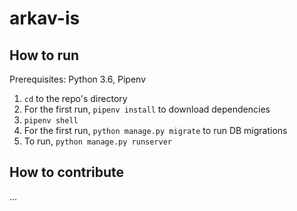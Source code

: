 # arkav-is

## How to run

Prerequisites: Python 3.6, Pipenv

1. `cd` to the repo's directory
2. For the first run, `pipenv install` to download dependencies
3. `pipenv shell`
4. For the first run, `python manage.py migrate` to run DB migrations
5. To run, `python manage.py runserver`

## How to contribute

...
